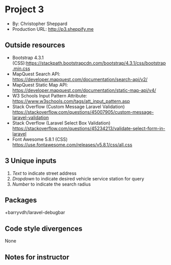 # Project 3
+ By: Christopher Sheppard
+ Production URL: <http://p3.sheppify.me>

## Outside resources
+ Bootstrap 4.3.1 (CSS):<https://stackpath.bootstrapcdn.com/bootstrap/4.3.1/css/bootstrap.min.css>
+ MapQuest Search API: <https://developer.mapquest.com/documentation/search-api/v2/>
+ MapQuest Static Map API: <https://developer.mapquest.com/documentation/static-map-api/v4/>
+ W3 Schools Input Pattern Attribute: <https://www.w3schools.com/tags/att_input_pattern.asp>
+ Stack Overflow (Custom Message Laravel Validation) <https://stackoverflow.com/questions/45007905/custom-message-laravel-validation>
+ Stack Overflow (Laravel Select Box Validation) <https://stackoverflow.com/questions/45234213/validate-select-form-in-laravel>
+ Font Awesome 5.8.1 (CSS) <https://use.fontawesome.com/releases/v5.8.1/css/all.css>

## 3 Unique inputs
1. *Text* to indicate street address
2. *Dropdown* to indicate desired vehicle service station for query
3. *Number* to indicate the search radius

## Packages
+barryvdh/laravel-debugbar

## Code style divergences
None

## Notes for instructor
